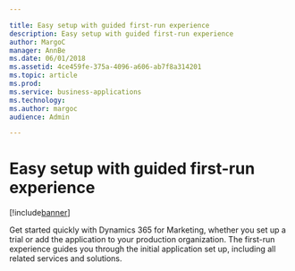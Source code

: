 ```yaml
---

title: Easy setup with guided first-run experience
description: Easy setup with guided first-run experience
author: MargoC
manager: AnnBe
ms.date: 06/01/2018
ms.assetid: 4ce459fe-375a-4096-a606-ab7f8a314201
ms.topic: article
ms.prod: 
ms.service: business-applications
ms.technology: 
ms.author: margoc
audience: Admin

---
```

#  Easy setup with guided first-run experience




[!include[banner](../../includes/banner.md)]

Get started quickly with Dynamics 365 for Marketing, whether you set up a trial
or add the application to your production organization. The first-run experience
guides you through the initial application set up, including all related
services and solutions.
